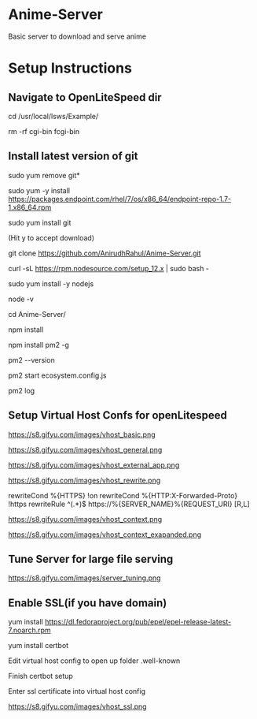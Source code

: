 # Anime-Server
Basic server to download and serve anime

# Setup Instructions
## Navigate to OpenLiteSpeed dir
cd /usr/local/lsws/Example/

rm -rf cgi-bin fcgi-bin

## Install latest version of git
sudo yum remove git*

sudo yum -y install https://packages.endpoint.com/rhel/7/os/x86_64/endpoint-repo-1.7-1.x86_64.rpm

sudo yum install git

(Hit y to accept download)

git clone https://github.com/AnirudhRahul/Anime-Server.git

curl -sL https://rpm.nodesource.com/setup_12.x | sudo bash -

sudo yum install -y nodejs

node -v

cd Anime-Server/

npm install

npm install pm2 -g

pm2 --version

pm2 start ecosystem.config.js

pm2 log

## Setup Virtual Host Confs for openLitespeed
https://s8.gifyu.com/images/vhost_basic.png

https://s8.gifyu.com/images/vhost_general.png

https://s8.gifyu.com/images/vhost_external_app.png

https://s8.gifyu.com/images/vhost_rewrite.png

rewriteCond %{HTTPS} !on
rewriteCond %{HTTP:X-Forwarded-Proto} !https
rewriteRule ^(.*)$ https://%{SERVER_NAME}%{REQUEST_URI} [R,L]

https://s8.gifyu.com/images/vhost_context.png

https://s8.gifyu.com/images/vhost_context_exapanded.png

## Tune Server for large file serving
https://s8.gifyu.com/images/server_tuning.png

## Enable SSL(if you have domain)
yum install https://dl.fedoraproject.org/pub/epel/epel-release-latest-7.noarch.rpm

yum install certbot

Edit virtual host config to open up folder .well-known

Finish certbot setup

Enter ssl certificate into virtual host config

https://s8.gifyu.com/images/vhost_ssl.png

